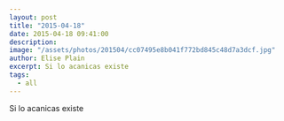 ```yaml
---
layout: post
title: "2015-04-18"
date: 2015-04-18 09:41:00
description: 
image: "/assets/photos/201504/cc07495e8b041f772bd845c48d7a3dcf.jpg"
author: Elise Plain
excerpt: Si lo acanicas existe
tags: 
  - all
---
```


Si lo acanicas existe
<p></p>
